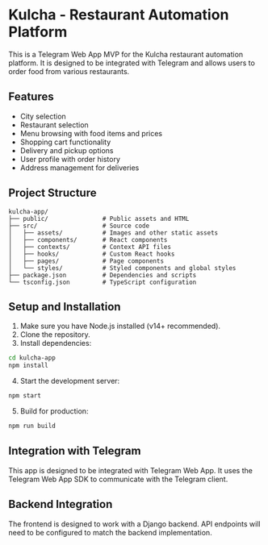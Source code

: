 # Kulcha - Restaurant Automation Platform

This is a Telegram Web App MVP for the Kulcha restaurant automation platform. It is designed to be integrated with Telegram and allows users to order food from various restaurants.

## Features

- City selection
- Restaurant selection
- Menu browsing with food items and prices
- Shopping cart functionality
- Delivery and pickup options
- User profile with order history
- Address management for deliveries

## Project Structure

```
kulcha-app/
├── public/               # Public assets and HTML
├── src/                  # Source code
│   ├── assets/           # Images and other static assets
│   ├── components/       # React components
│   ├── contexts/         # Context API files
│   ├── hooks/            # Custom React hooks
│   ├── pages/            # Page components
│   └── styles/           # Styled components and global styles
├── package.json          # Dependencies and scripts
└── tsconfig.json         # TypeScript configuration
```

## Setup and Installation

1. Make sure you have Node.js installed (v14+ recommended).
2. Clone the repository.
3. Install dependencies:

```bash
cd kulcha-app
npm install
```

4. Start the development server:

```bash
npm start
```

5. Build for production:

```bash
npm run build
```

## Integration with Telegram

This app is designed to be integrated with Telegram Web App. It uses the Telegram Web App SDK to communicate with the Telegram client.

## Backend Integration

The frontend is designed to work with a Django backend. API endpoints will need to be configured to match the backend implementation. 
